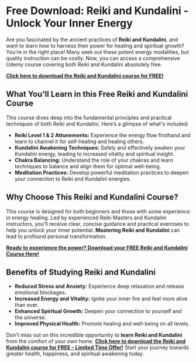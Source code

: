 # Free Download: Reiki and Kundalini - Unlock Your Inner Energy

Are you fascinated by the ancient practices of **Reiki and Kundalini**, and want to learn how to harness their power for healing and spiritual growth? You're in the right place! Many seek out these potent energy modalities, but quality instruction can be costly. Now, you can access a comprehensive Udemy course covering both Reiki and Kundalini absolutely free.

[**Click here to download the Reiki and Kundalini course for FREE!**](https://udemywork.com/reiki-and-kundalini)

## What You'll Learn in this Free Reiki and Kundalini Course

This course dives deep into the fundamental principles and practical techniques of both Reiki and Kundalini. Here’s a glimpse of what's included:

*   **Reiki Level 1 & 2 Attunements:** Experience the energy flow firsthand and learn to channel it for self-healing and healing others.
*   **Kundalini Awakening Techniques:** Safely and effectively awaken your Kundalini energy, leading to increased vitality and spiritual insight.
*   **Chakra Balancing:** Understand the role of your chakras and learn techniques to balance and align them for optimal well-being.
*   **Meditation Practices:** Develop powerful meditation practices to deepen your connection to Reiki and Kundalini energies.

## Why Choose This Reiki and Kundalini Course?

This course is designed for both beginners and those with some experience in energy healing. Led by experienced Reiki Masters and Kundalini instructors, you'll receive clear, concise guidance and practical exercises to help you unlock your inner potential. **Mastering Reiki and Kundalini** can lead to profound personal transformation.

[**Ready to experience the power? Download your FREE Reiki and Kundalini Course Here!**](https://udemywork.com/reiki-and-kundalini)

## Benefits of Studying Reiki and Kundalini

*   **Reduced Stress and Anxiety:** Experience deep relaxation and release emotional blockages.
*   **Increased Energy and Vitality:** Ignite your inner fire and feel more alive than ever.
*   **Enhanced Spiritual Growth:** Deepen your connection to yourself and the universe.
*   **Improved Physical Health:** Promote healing and well-being on all levels.

Don't miss out on this incredible opportunity to **learn Reiki and Kundalini** from the comfort of your own home. **[Click here to download the Reiki and Kundalini course for FREE – Limited Time Offer!](https://udemywork.com/reiki-and-kundalini)** Start your journey towards greater health, happiness, and spiritual awakening today.
